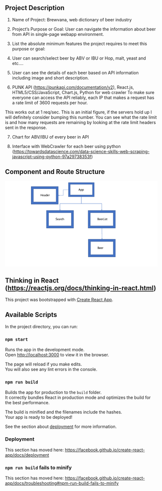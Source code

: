 ## Project Description
1) Name of Project: Brewvana, web dictionary of beer industry

2) Project’s Purpose or Goal: User can navigate the information about beer from API in single-page webapp environment.

3) List the absolute minimum features the project requires to meet this purpose or goal:

4) User can search/select beer by ABV or IBU or Hop, malt, yeast and etc....

5) User can see the details of each beer based on API information including image and short description.

6) PUNK API (https://punkapi.com/documentation/v2), React.js, HTML5/CSS/JavaScript, Chart.js, Python for web crawler
To make sure everyone can access the API reliably, each IP that makes a request has a rate limit of 3600 requests per hour.

This works out at 1 req/sec. This is an initial figure, if the servers hold up I will definitely consider bumping this number. You can see what the rate limit is and how many requests are remaining by looking at the rate limit headers sent in the response.

7) Chart for ABV/IBU of every beer in API

8) Interface with WebCrawler for each beer using python (https://towardsdatascience.com/data-science-skills-web-scraping-javascript-using-python-97a29738353f)

## Component and Route Structure

![](component.png)

## Thinking in React (https://reactjs.org/docs/thinking-in-react.html)

This project was bootstrapped with [Create React App](https://github.com/facebook/create-react-app).

## Available Scripts

In the project directory, you can run:

### `npm start`

Runs the app in the development mode.<br>
Open [http://localhost:3000](http://localhost:3000) to view it in the browser.

The page will reload if you make edits.<br>
You will also see any lint errors in the console.

### `npm run build`

Builds the app for production to the `build` folder.<br>
It correctly bundles React in production mode and optimizes the build for the best performance.

The build is minified and the filenames include the hashes.<br>
Your app is ready to be deployed!

See the section about [deployment](https://facebook.github.io/create-react-app/docs/deployment) for more information.

### Deployment

This section has moved here: https://facebook.github.io/create-react-app/docs/deployment

### `npm run build` fails to minify

This section has moved here: https://facebook.github.io/create-react-app/docs/troubleshooting#npm-run-build-fails-to-minify
